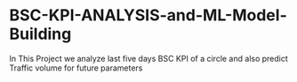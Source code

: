 # BSC-KPI-ANALYSIS-and-ML-Model-Building
In This Project we analyze last five days  BSC KPI of a circle and also predict Traffic volume for future parameters

